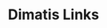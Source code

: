 ---
layout: dimatis
title: Dimatis Links
description: All dimatis links in one place.
link: "@dimatis"
image: https://dimatis.yizack.com/images/dimatis-logo-2.png
background: https://dimatis.yizack.com/images/banner_bg.jpg
spotify: https://open.spotify.com/artist/0RAT9Q5WZwzJRJgTI38zJR
playlist: https://open.spotify.com/playlist/6Qu7co7czjjXwSEuCyCOAD
soundcloud: https://soundcloud.com/dimatis  
youtube: https://youtube.com/dimatis
facebook: https://facebook.com/dimatismusic
instagram: https://instagram.com/dimatismusic
submit: https://www.submithub.com/blog/dimatis
website: https://dimatis.yizack.com
merch: https://store.streamelements.com/dimatis
twitter: https://twitter.com/dimatismusic

release: call-out
release_artists: Dimatis & Bayza
release_title: Call Out
release_img: https://dimatis.yizack.com/images/call-out.jpg

merch_1: /images/dimatis-merch-1.jpg
merch_2: /images/dimatis-merch-2.jpg
merch_3: /images/dimatis-merch-3.jpg
merch_4: /images/dimatis-merch-4.jpg
merch_5: /images/dimatis-merch-5.jpg
---